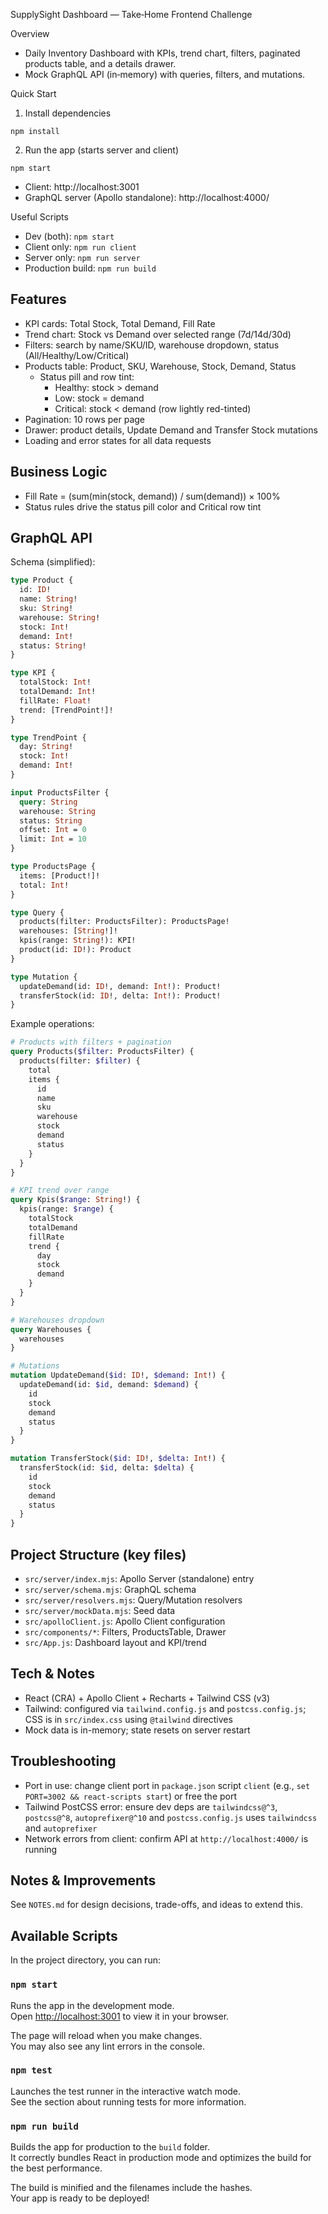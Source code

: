 SupplySight Dashboard — Take‑Home Frontend Challenge

Overview

- Daily Inventory Dashboard with KPIs, trend chart, filters, paginated products table, and a details drawer.
- Mock GraphQL API (in‑memory) with queries, filters, and mutations.

Quick Start

1. Install dependencies

```
npm install
```

2. Run the app (starts server and client)

```
npm start
```

- Client: http://localhost:3001
- GraphQL server (Apollo standalone): http://localhost:4000/

Useful Scripts

- Dev (both): `npm start`
- Client only: `npm run client`
- Server only: `npm run server`
- Production build: `npm run build`

## Features

- KPI cards: Total Stock, Total Demand, Fill Rate
- Trend chart: Stock vs Demand over selected range (7d/14d/30d)
- Filters: search by name/SKU/ID, warehouse dropdown, status (All/Healthy/Low/Critical)
- Products table: Product, SKU, Warehouse, Stock, Demand, Status
  - Status pill and row tint:
    - Healthy: stock > demand
    - Low: stock = demand
    - Critical: stock < demand (row lightly red-tinted)
- Pagination: 10 rows per page
- Drawer: product details, Update Demand and Transfer Stock mutations
- Loading and error states for all data requests

## Business Logic

- Fill Rate = (sum(min(stock, demand)) / sum(demand)) × 100%
- Status rules drive the status pill color and Critical row tint

## GraphQL API

Schema (simplified):

```graphql
type Product {
  id: ID!
  name: String!
  sku: String!
  warehouse: String!
  stock: Int!
  demand: Int!
  status: String!
}

type KPI {
  totalStock: Int!
  totalDemand: Int!
  fillRate: Float!
  trend: [TrendPoint!]!
}

type TrendPoint {
  day: String!
  stock: Int!
  demand: Int!
}

input ProductsFilter {
  query: String
  warehouse: String
  status: String
  offset: Int = 0
  limit: Int = 10
}

type ProductsPage {
  items: [Product!]!
  total: Int!
}

type Query {
  products(filter: ProductsFilter): ProductsPage!
  warehouses: [String!]!
  kpis(range: String!): KPI!
  product(id: ID!): Product
}

type Mutation {
  updateDemand(id: ID!, demand: Int!): Product!
  transferStock(id: ID!, delta: Int!): Product!
}
```

Example operations:

```graphql
# Products with filters + pagination
query Products($filter: ProductsFilter) {
  products(filter: $filter) {
    total
    items {
      id
      name
      sku
      warehouse
      stock
      demand
      status
    }
  }
}

# KPI trend over range
query Kpis($range: String!) {
  kpis(range: $range) {
    totalStock
    totalDemand
    fillRate
    trend {
      day
      stock
      demand
    }
  }
}

# Warehouses dropdown
query Warehouses {
  warehouses
}

# Mutations
mutation UpdateDemand($id: ID!, $demand: Int!) {
  updateDemand(id: $id, demand: $demand) {
    id
    stock
    demand
    status
  }
}

mutation TransferStock($id: ID!, $delta: Int!) {
  transferStock(id: $id, delta: $delta) {
    id
    stock
    demand
    status
  }
}
```

## Project Structure (key files)

- `src/server/index.mjs`: Apollo Server (standalone) entry
- `src/server/schema.mjs`: GraphQL schema
- `src/server/resolvers.mjs`: Query/Mutation resolvers
- `src/server/mockData.mjs`: Seed data
- `src/apolloClient.js`: Apollo Client configuration
- `src/components/*`: Filters, ProductsTable, Drawer
- `src/App.js`: Dashboard layout and KPI/trend

## Tech & Notes

- React (CRA) + Apollo Client + Recharts + Tailwind CSS (v3)
- Tailwind: configured via `tailwind.config.js` and `postcss.config.js`; CSS is in `src/index.css` using `@tailwind` directives
- Mock data is in-memory; state resets on server restart

## Troubleshooting

- Port in use: change client port in `package.json` script `client` (e.g., `set PORT=3002 && react-scripts start`) or free the port
- Tailwind PostCSS error: ensure dev deps are `tailwindcss@^3`, `postcss@^8`, `autoprefixer@^10` and `postcss.config.js` uses `tailwindcss` and `autoprefixer`
- Network errors from client: confirm API at `http://localhost:4000/` is running

## Notes & Improvements

See `NOTES.md` for design decisions, trade-offs, and ideas to extend this.

## Available Scripts

In the project directory, you can run:

### `npm start`

Runs the app in the development mode.\
Open [http://localhost:3001](http://localhost:3001) to view it in your browser.

The page will reload when you make changes.\
You may also see any lint errors in the console.

### `npm test`

Launches the test runner in the interactive watch mode.\
See the section about running tests for more information.

### `npm run build`

Builds the app for production to the `build` folder.\
It correctly bundles React in production mode and optimizes the build for the best performance.

The build is minified and the filenames include the hashes.\
Your app is ready to be deployed!
